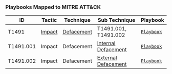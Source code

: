 ### Playbooks Mapped to MITRE ATT&CK

|  ID | Tactic|	Technique| Sub Technique| Playbook |
| ------------ | ------------ |  ------------ |  ------------ | ------------ | 
|  T1491 |[Impact](https://attack.mitre.org/tactics/TA0040/ "Impact")  | [Defacement](https://attack.mitre.org/techniques/T1491/ "Defacement")| T1491.001, T1491.002 | [`Playbook`](http://google.com "`Playbook`") |
| T1491.001 | Impact | Defacement | [Internal Defacement](https://attack.mitre.org/techniques/T1491/001/ "Internal Defacement") | [`Playbook`](http://google.com "`Playbook`") |
| T1491.002 | Impact | Defacement | [External Defacement](https://attack.mitre.org/techniques/T1491/002/ "External Defacement") | [`Playbook`](http://google.com "`Playbook`") |